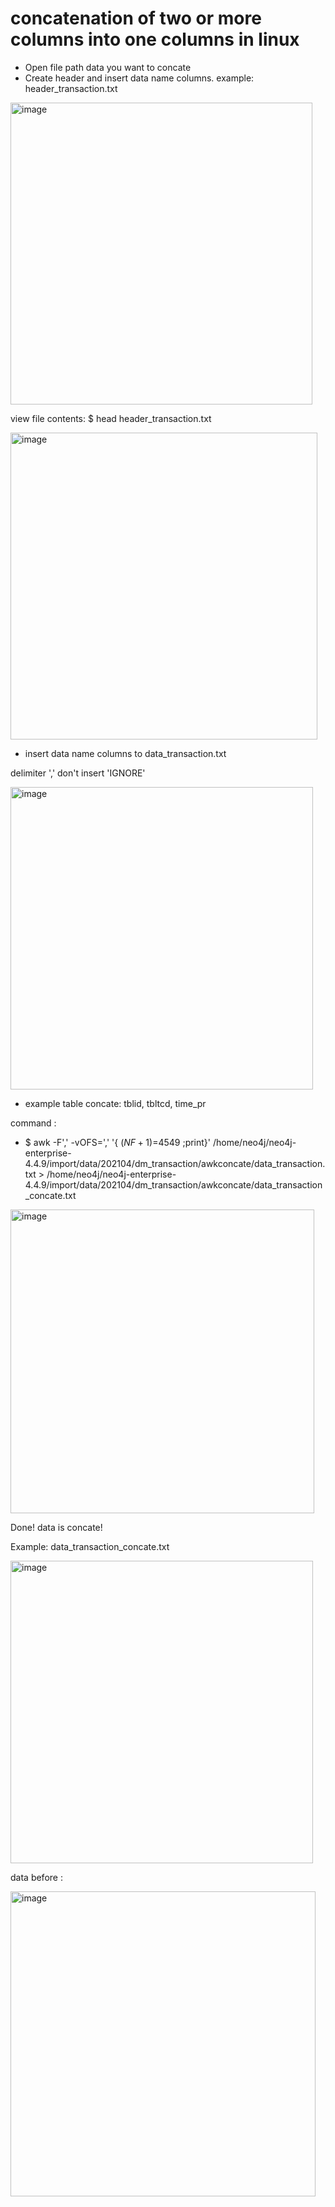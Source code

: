 # concatenation of two or more columns into one columns in linux

* Open file path data you want to concate
* Create header and insert data name columns. example: header_transaction.txt

<img width="483" alt="image" src="https://user-images.githubusercontent.com/110078907/184283579-13dc6422-ce43-452f-921b-12f48d23cfdc.png">


view file contents: $ head header_transaction.txt

<img width="491" alt="image" src="https://user-images.githubusercontent.com/110078907/184283839-206e3aa0-64da-4ab4-b8f0-f71c020ba3e8.png">


* insert data name columns to data_transaction.txt

delimiter ',' don't insert 'IGNORE'

<img width="484" alt="image" src="https://user-images.githubusercontent.com/110078907/184283989-3b584793-371d-4fc5-b10e-c95918f22bd7.png">


* example table concate:
tblid, tbltcd, time_pr

command :

* $ awk -F',' -vOFS=',' '{ $(NF+1)=$4$5$49 ;print}' /home/neo4j/neo4j-enterprise-4.4.9/import/data/202104/dm_transaction/awkconcate/data_transaction.txt > /home/neo4j/neo4j-enterprise-4.4.9/import/data/202104/dm_transaction/awkconcate/data_transaction_concate.txt


<img width="486" alt="image" src="https://user-images.githubusercontent.com/110078907/184285476-91867349-d914-4c8e-8a83-48ab5f49d931.png">


Done! data is concate!

Example: data_transaction_concate.txt

<img width="484" alt="image" src="https://user-images.githubusercontent.com/110078907/184285707-277e334d-16f1-483a-8626-9ff1b0075322.png">


data before :

<img width="488" alt="image" src="https://user-images.githubusercontent.com/110078907/184286039-7c918649-ce17-488c-812d-46d10fa79c5e.png">
